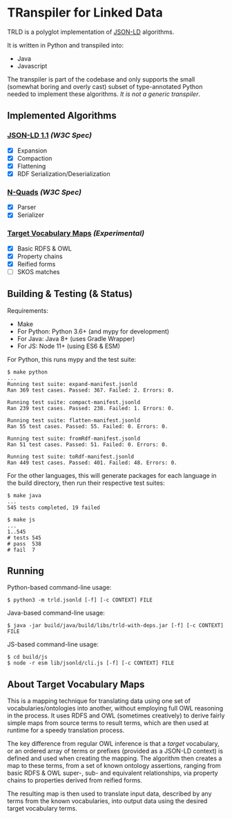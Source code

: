 # TRanspiler for Linked Data

TRLD is a polyglot implementation of [JSON-LD](https://json-ld.org/)
algorithms.

It is written in Python and transpiled into:
* Java
* Javascript

The transpiler is part of the codebase and only supports the small (somewhat
boring and overly cast) subset of type-annotated Python needed to implement
these algorithms. _It is not a generic transpiler_.

## Implemented Algorithms

### [JSON-LD 1.1](https://www.w3.org/TR/json-ld11-api/) _(W3C Spec)_
- [x] Expansion
- [x] Compaction
- [x] Flattening
- [x] RDF Serialization/Deserialization

### [N-Quads](https://www.w3.org/TR/n-quads/) _(W3C Spec)_
- [x] Parser
- [x] Serializer

### [Target Vocabulary Maps](#about-target-vocabulary-maps) _(Experimental)_
- [x] Basic RDFS & OWL
- [x] Property chains
- [x] Reified forms
- [ ] SKOS matches

## Building & Testing (& Status)

Requirements:
* Make
* For Python: Python 3.6+ (and mypy for development)
* For Java: Java 8+ (uses Gradle Wrapper)
* For JS: Node 11+ (using ES6 & ESM)

For Python, this runs mypy and the test suite:

    $ make python
    ...
    Running test suite: expand-manifest.jsonld
    Ran 369 test cases. Passed: 367. Failed: 2. Errors: 0.

    Running test suite: compact-manifest.jsonld
    Ran 239 test cases. Passed: 238. Failed: 1. Errors: 0.

    Running test suite: flatten-manifest.jsonld
    Ran 55 test cases. Passed: 55. Failed: 0. Errors: 0.

    Running test suite: fromRdf-manifest.jsonld
    Ran 51 test cases. Passed: 51. Failed: 0. Errors: 0.

    Running test suite: toRdf-manifest.jsonld
    Ran 449 test cases. Passed: 401. Failed: 48. Errors: 0.

For the other languages, this will generate packages for each language in the
build directory, then run their respective test suites:

    $ make java
    ...
    545 tests completed, 19 failed

    $ make js
    ...
    1..545
    # tests 545
    # pass  538
    # fail  7

## Running

Python-based command-line usage:

    $ python3 -m trld.jsonld [-f] [-c CONTEXT] FILE

Java-based command-line usage:

    $ java -jar build/java/build/libs/trld-with-deps.jar [-f] [-c CONTEXT] FILE

JS-based command-line usage:

    $ cd build/js
    $ node -r esm lib/jsonld/cli.js [-f] [-c CONTEXT] FILE

## About Target Vocabulary Maps

This is a mapping technique for translating data using one set of
vocabularies/ontologies into another, without employing full OWL reasoning in
the process. It uses RDFS and OWL (sometimes creatively) to derive fairly
simple maps from source terms to result terms, which are then used at runtime
for a speedy translation process.

The key difference from regular OWL inference is that a _target_ vocabulary, or
an ordered array of terms or prefixes (provided as a JSON-LD context) is
defined and used when creating the mapping. The algorithm then creates a map to
these terms, from a set of known ontology assertions, ranging from basic RDFS &
OWL super-, sub- and equivalent relationships, via property chains to
properties derived from reified forms.

The resulting map is then used to translate input data, described by any terms
from the known vocabularies, into output data using the desired target
vocabulary terms.
